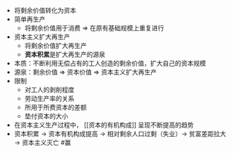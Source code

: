 - 将剩余价值转化为资本
- 简单再生产
	- 将剩余价值用于消费 => 在原有基础规模上重复进行
- 资本主义扩大再生产
	- 将剩余价值扩大再生产
	- **资本积累**是扩大再生产的源泉
- 本质：不断利用无偿占有的工人创造的剩余价值，扩大自己的资本规模
- 源泉：剩余价值 => 资本价值 => 资本主义扩大再生产
- 限制
	- 对工人的剥削程度
	- 劳动生产率的关系
	- 所用于所费资本的差额
	- 垫付资本的大小
- 在资本主义生产过程中， [[资本的有机构成]] 呈现不断提高的趋势
- 资本积累 -> 资本有机构成提高 -> 相对剩余人口过剩（失业）-> 贫富差距拉大 -> 资本主义灭亡 #赢